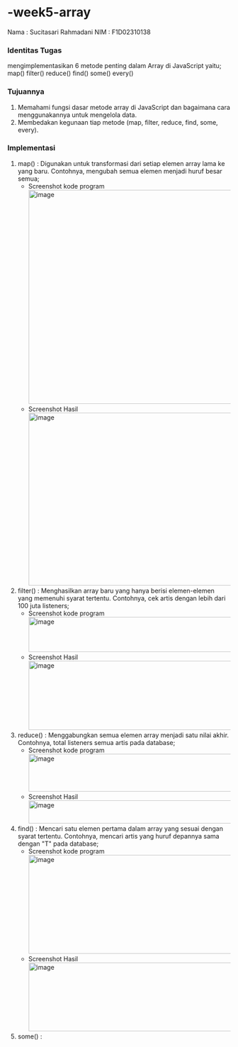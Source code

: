 # -week5-array

Nama : Sucitasari Rahmadani
NIM  : F1D02310138

### Identitas Tugas
mengimplementasikan 6 metode penting dalam Array di JavaScript yaitu;
map()
filter()
reduce()
find()
some()
every()

### Tujuannya
1. Memahami fungsi dasar metode array di JavaScript dan bagaimana cara menggunakannya untuk mengelola data.
2. Membedakan kegunaan tiap metode (map, filter, reduce, find, some, every).

### Implementasi
1. map() : Digunakan untuk transformasi dari setiap elemen array lama ke yang baru. Contohnya, mengubah semua elemen menjadi huruf besar semua;
   * Screenshot kode program
     <img width="982" height="483" alt="image" src="https://github.com/user-attachments/assets/e0805af9-daa7-46ff-adbf-3e9ec9e4ba7c" />
   * Screenshot Hasil
     <img width="865" height="390" alt="image" src="https://github.com/user-attachments/assets/6efbc1e0-4f66-45e1-bc53-d664dcd552ef" />
2. filter() : Menghasilkan array baru yang hanya berisi elemen-elemen yang memenuhi syarat tertentu. Contohnya, cek artis dengan lebih dari 100 juta listeners;
   * Screenshot kode program
     <img width="1030" height="79" alt="image" src="https://github.com/user-attachments/assets/3972d62f-609e-4d0d-bf00-136858df200c" />
   * Screenshot Hasil
     <img width="659" height="156" alt="image" src="https://github.com/user-attachments/assets/addf09ec-e686-4c58-805e-5421c33d635f" />
3. reduce() : Menggabungkan semua elemen array menjadi satu nilai akhir. Contohnya, total listeners semua artis pada database;
   * Screenshot kode program
     <img width="1123" height="85" alt="image" src="https://github.com/user-attachments/assets/32d63e67-cd1d-4e79-ba6f-e7cb588d1b7d" />
   * Screenshot Hasil
     <img width="585" height="52" alt="image" src="https://github.com/user-attachments/assets/99b3823a-5a57-43e5-bb4d-80cbb72dc390" />
4. find() : Mencari satu elemen pertama dalam array yang sesuai dengan syarat tertentu. Contohnya, mencari artis yang huruf depannya sama dengan "T" pada database;
   * Screenshot kode program
     <img width="917" height="223" alt="image" src="https://github.com/user-attachments/assets/c62aa56c-f4ce-4f6f-b25c-a771c1044753" />
   * Screenshot Hasil
     <img width="914" height="155" alt="image" src="https://github.com/user-attachments/assets/709e1b18-40c6-4569-9ec8-bb0715d12ebc" />
5. some() : 







